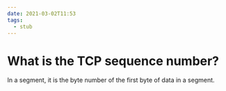 ```yaml
---
date: 2021-03-02T11:53
tags: 
  - stub
---
```


# What is the TCP sequence number?

In a segment, it is the byte number of the first byte of data in a segment.


